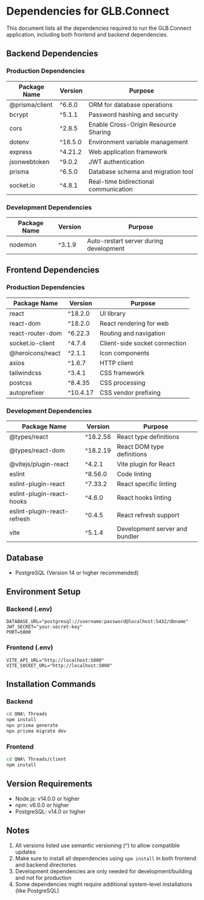 # Dependencies for GLB.Connect

This document lists all the dependencies required to run the GLB.Connect application, including both frontend and backend dependencies.

## Backend Dependencies

### Production Dependencies

| Package Name | Version | Purpose |
|-------------|---------|---------|
| @prisma/client | ^6.6.0 | ORM for database operations |
| bcrypt | ^5.1.1 | Password hashing and security |
| cors | ^2.8.5 | Enable Cross-Origin Resource Sharing |
| dotenv | ^16.5.0 | Environment variable management |
| express | ^4.21.2 | Web application framework |
| jsonwebtoken | ^9.0.2 | JWT authentication |
| prisma | ^6.5.0 | Database schema and migration tool |
| socket.io | ^4.8.1 | Real-time bidirectional communication |

### Development Dependencies

| Package Name | Version | Purpose |
|-------------|---------|---------|
| nodemon | ^3.1.9 | Auto-restart server during development |

## Frontend Dependencies

### Production Dependencies

| Package Name | Version | Purpose |
|-------------|---------|---------|
| react | ^18.2.0 | UI library |
| react-dom | ^18.2.0 | React rendering for web |
| react-router-dom | ^6.22.3 | Routing and navigation |
| socket.io-client | ^4.7.4 | Client-side socket connection |
| @heroicons/react | ^2.1.1 | Icon components |
| axios | ^1.6.7 | HTTP client |
| tailwindcss | ^3.4.1 | CSS framework |
| postcss | ^8.4.35 | CSS processing |
| autoprefixer | ^10.4.17 | CSS vendor prefixing |

### Development Dependencies

| Package Name | Version | Purpose |
|-------------|---------|---------|
| @types/react | ^18.2.56 | React type definitions |
| @types/react-dom | ^18.2.19 | React DOM type definitions |
| @vitejs/plugin-react | ^4.2.1 | Vite plugin for React |
| eslint | ^8.56.0 | Code linting |
| eslint-plugin-react | ^7.33.2 | React specific linting |
| eslint-plugin-react-hooks | ^4.6.0 | React hooks linting |
| eslint-plugin-react-refresh | ^0.4.5 | React refresh support |
| vite | ^5.1.4 | Development server and bundler |

## Database

- PostgreSQL (Version 14 or higher recommended)

## Environment Setup

### Backend (.env)
```env
DATABASE_URL="postgresql://username:password@localhost:5432/dbname"
JWT_SECRET="your-secret-key"
PORT=5000
```

### Frontend (.env)
```env
VITE_API_URL="http://localhost:5000"
VITE_SOCKET_URL="http://localhost:5000"
```

## Installation Commands

### Backend
```bash
cd QNA\ Threads
npm install
npx prisma generate
npx prisma migrate dev
```

### Frontend
```bash
cd QNA\ Threads/client
npm install
```

## Version Requirements

- Node.js: v14.0.0 or higher
- npm: v6.0.0 or higher
- PostgreSQL: v14.0 or higher

## Notes

1. All versions listed use semantic versioning (^) to allow compatible updates
2. Make sure to install all dependencies using `npm install` in both frontend and backend directories
3. Development dependencies are only needed for development/building and not for production
4. Some dependencies might require additional system-level installations (like PostgreSQL) 